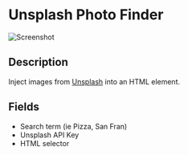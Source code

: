# Unsplash Photo Finder

![Screenshot](https://github.com/optimizely/extension-library/blob/master/Extensions/Editor%20Extensions/Unsplash%20Photo%20Finder/screenshot_.png)

## Description

Inject images from [Unsplash](https://unsplash.com/) into an HTML element.

## Fields

* Search term (ie Pizza, San Fran)
* Unsplash API Key
* HTML selector

